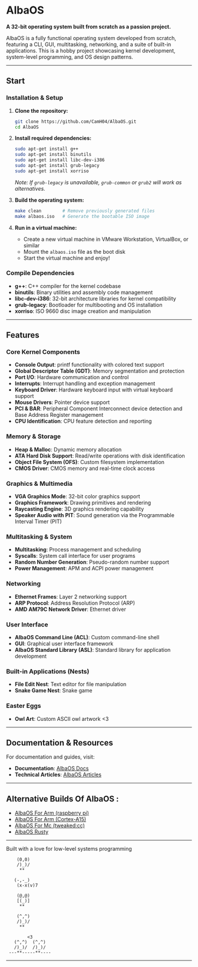# AlbaOS

**A 32-bit operating system built from scratch as a passion project.**

AlbaOS is a fully functional operating system developed from scratch, featuring a CLI, GUI, multitasking, networking, and a suite of built-in applications. This is a hobby project showcasing kernel development, system-level programming, and OS design patterns.

---

## Start

### Installation & Setup

1. **Clone the repository:**
   ```bash
   git clone https://github.com/CamH04/AlbaOS.git
   cd AlbaOS
   ```

2. **Install required dependencies:**
   ```bash
   sudo apt-get install g++
   sudo apt-get install binutils
   sudo apt-get install libc-dev-i386
   sudo apt-get install grub-legacy
   sudo apt-get install xorriso
   ```
   
   *Note: If `grub-legacy` is unavailable, `grub-common` or `grub2` will work as alternatives.*

3. **Build the operating system:**
   ```bash
   make clean        # Remove previously generated files
   make albaos.iso   # Generate the bootable ISO image
   ```

4. **Run in a virtual machine:**
   - Create a new virtual machine in VMware Workstation, VirtualBox, or similar
   - Mount the `albaos.iso` file as the boot disk
   - Start the virtual machine and enjoy!

### Compile Dependencies
- **g++**: C++ compiler for the kernel codebase
- **binutils**: Binary utilities and assembly code management
- **libc-dev-i386**: 32-bit architecture libraries for kernel compatibility
- **grub-legacy**: Bootloader for multibooting and OS installation
- **xorriso**: ISO 9660 disc image creation and manipulation

---

## Features

### Core Kernel Components
- **Console Output**: printf functionality with colored text support
- **Global Descriptor Table (GDT)**: Memory segmentation and protection
- **Port I/O**: Hardware communication and control
- **Interrupts**: Interrupt handling and exception management
- **Keyboard Driver**: Hardware keyboard input with virtual keyboard support
- **Mouse Drivers**: Pointer device support
- **PCI & BAR**: Peripheral Component Interconnect device detection and Base Address Register management
- **CPU Identification**: CPU feature detection and reporting

### Memory & Storage
- **Heap & Malloc**: Dynamic memory allocation
- **ATA Hard Disk Support**: Read/write operations with disk identification
- **Object File System (OFS)**: Custom filesystem implementation
- **CMOS Driver**: CMOS memory and real-time clock access

### Graphics & Multimedia
- **VGA Graphics Mode**: 32-bit color graphics support
- **Graphics Framework**: Drawing primitives and rendering
- **Raycasting Engine**: 3D graphics rendering capability
- **Speaker Audio with PIT**: Sound generation via the Programmable Interval Timer (PIT)

### Multitasking & System
- **Multitasking**: Process management and scheduling
- **Syscalls**: System call interface for user programs
- **Random Number Generation**: Pseudo-random number support
- **Power Management**: APM and ACPI power management

### Networking
- **Ethernet Frames**: Layer 2 networking support
- **ARP Protocol**: Address Resolution Protocol (ARP) 
- **AMD AM79C Network Driver**: Ethernet driver 

### User Interface
- **AlbaOS Command Line (ACL)**: Custom command-line shell
- **GUI**: Graphical user interface framework
- **AlbaOS Standard Library (ASL)**: Standard library for application development

### Built-in Applications (Nests)
- **File Edit Nest**: Text editor for file manipulation
- **Snake Game Nest**: Snake game 

### Easter Eggs
- **Owl Art**: Custom ASCII owl artwork <3

---

## Documentation & Resources

For documentation and guides, visit:

- **Documentation**: [AlbaOS Docs](https://albasoftware.netlify.app/albaos)
- **Technical Articles**: [AlbaOS Articles](https://albasoftware-articles.netlify.app/)

---

## Alternative Builds Of AlbaOS :
+ [AlbaOS For Arm (raspberry pi)](https://github.com/CamH04/AlbaOS-For-Arm/tree/master/rpi4)
+ [AlbaOS For Arm (Cortex-A15)](https://github.com/CamH04/AlbaOS-For-Arm/tree/master/CortexA15)
+ [AlbaOS For Mc (tweaked:cc)](https://github.com/CamH04/Alba-OS-MC)
+ [AlbaOS Rusty](https://github.com/CamH04/AlbaOS-Rusty)
---
Built with a love for low-level systems programming

```
    (0,0)
    /)_)/
     **

   (-,-_)
    (x-x(v)7

    (@,@)
    [(_)]
     **

    (^,^)
    /)_)/
     **

        <3
   (^,^)  (^,^)
   /)_)/  /)_)/
 ---**-----**----
```
---
